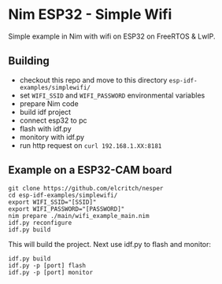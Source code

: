 # Nim ESP32 - Simple Wifi

Simple example in Nim with wifi on ESP32 on FreeRTOS & LwIP.

## Building

- checkout this repo and move to this directory `esp-idf-examples/simplewifi/` 
- set `WIFI_SSID` and `WIFI_PASSWORD` environmental variables
- prepare Nim code
- build idf project 
- connect esp32 to pc
- flash with idf.py
- monitory with idf.py
- run http request on `curl 192.168.1.XX:8181`

## Example on a ESP32-CAM board

```shell
git clone https://github.com/elcritch/nesper
cd esp-idf-examples/simplewifi/
export WIFI_SSID="[SSID]"
export WIFI_PASSWORD="[PASSWORD]"
nim prepare ./main/wifi_example_main.nim
idf.py reconfigure
idf.py build
```

This will build the project. Next use idf.py to flash and monitor:

```shell
idf.py build
idf.py -p [port] flash
idf.py -p [port] monitor
```
